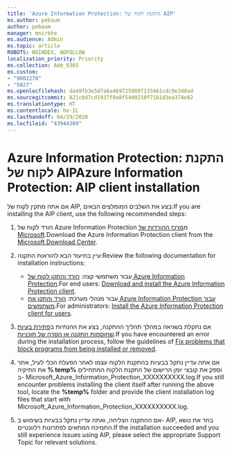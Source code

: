 ```yaml
---
title: 'Azure Information Protection: התקנת לקוח של AIP'
ms.author: pebaum
author: pebaum
manager: mnirkhe
ms.audience: Admin
ms.topic: article
ROBOTS: NOINDEX, NOFOLLOW
localization_priority: Priority
ms.collection: Adm_O365
ms.custom:
- "9002278"
- "5027"
ms.openlocfilehash: da49fb3e5d7a6a4697259897133461cdc9e340ad
ms.sourcegitcommit: 821c0d7cd1937f0a8f54d0210f71b1d3ea374e82
ms.translationtype: HT
ms.contentlocale: he-IL
ms.lasthandoff: 04/29/2020
ms.locfileid: "43944309"
---
```

# <a name="azure-information-protection-aip-client-installation"></a><span data-ttu-id="3b94f-102">Azure Information Protection: התקנת לקוח של AIP</span><span class="sxs-lookup"><span data-stu-id="3b94f-102">Azure Information Protection: AIP client installation</span></span>

<span data-ttu-id="3b94f-103">אם אתה מתקין לקוח של AIP, בצע את השלבים המומלצים הבאים:</span><span class="sxs-lookup"><span data-stu-id="3b94f-103">If you are installing the AIP client, use the following recommended steps:</span></span>

1. <span data-ttu-id="3b94f-104">הורד לקוח של Azure Information Protection מ[מרכז ההורדות של Microsoft](https://www.microsoft.com/download/details.aspx?id=53018).</span><span class="sxs-lookup"><span data-stu-id="3b94f-104">Download the Azure Information Protection client from the [Microsoft Download Center](https://www.microsoft.com/download/details.aspx?id=53018).</span></span>

2. <span data-ttu-id="3b94f-105">עיין בתיעוד הבא להוראות התקנה:</span><span class="sxs-lookup"><span data-stu-id="3b94f-105">Review the following documentation for installation instructions:</span></span>

    - <span data-ttu-id="3b94f-106">עבור משתמשי קצה: [הורד והתקן לקוח של Azure Information Protection](https://docs.microsoft.com/azure/information-protection/rms-client/install-client-app).</span><span class="sxs-lookup"><span data-stu-id="3b94f-106">For end users: [Download and install the Azure Information Protection client](https://docs.microsoft.com/azure/information-protection/rms-client/install-client-app).</span></span>
    - <span data-ttu-id="3b94f-107">עבור מנהלי מערכת: [הורד והתקן את Azure Information Protection עבור משתמשים](https://docs.microsoft.com/azure/information-protection/rms-client/client-admin-guide-install).</span><span class="sxs-lookup"><span data-stu-id="3b94f-107">For administrators: [Install the Azure Information Protection client for users](https://docs.microsoft.com/azure/information-protection/rms-client/client-admin-guide-install).</span></span>

3. <span data-ttu-id="3b94f-108">אם נתקלת בשגיאה במהלך תהליך ההתקנה, בצע את ההנחיות ב[פתירת בעיות שחוסמות התקנה או הסרה של תוכניות](https://support.microsoft.com/help/17588/windows-fix-problems-that-block-programs-being-installed-or-removed).</span><span class="sxs-lookup"><span data-stu-id="3b94f-108">If you have encountered an error during the installation process, follow the guidelines of [Fix problems that block programs from being installed or removed](https://support.microsoft.com/help/17588/windows-fix-problems-that-block-programs-being-installed-or-removed).</span></span>

4. <span data-ttu-id="3b94f-109">אם אתה עדיין נתקל בבעיות בהתקנת הלקוח עצמו לאחר הפעלת הכלי לעיל, אתר את התיקיה **% temp%** וספק את קובצי יומן הרישום של התקנת הלקוח המתחילים ב- Microsoft_Azure_Information_Protection_XXXXXXXXXX.log.</span><span class="sxs-lookup"><span data-stu-id="3b94f-109">If you still encounter problems installing the client itself after running the above tool, locate the **%temp%** folder and provide the client installation log files that start with Microsoft_Azure_Information_Protection_XXXXXXXXXX.log.</span></span>

5. <span data-ttu-id="3b94f-110">אם ההתקנה הצליחה, ואתה עדיין נתקל בבעיות בשימוש ב- AIP, בחר את נושא התמיכה המתאים לפתרונות רלוונטיים.</span><span class="sxs-lookup"><span data-stu-id="3b94f-110">If the installation succeeded and you still experience issues using AIP, please select the appropriate Support Topic for relevant solutions.</span></span>
